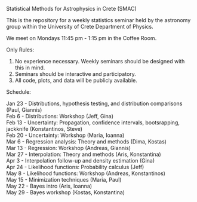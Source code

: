 Statistical Methods for Astrophysics in Crete (SMAC)

This is the repository for a weekly statistics seminar held by the astronomy group within the University of Crete Department of Physics. 

We meet on Mondays 11:45 pm - 1:15 pm in the Coffee Room.

Only Rules:  
1. No experience necessary. Weekly seminars should be designed with this in mind.  
2. Seminars should be interactive and participatory.  
3. All code, plots, and data will be publicly available.  


Schedule:  
  
Jan 23 - Distributions, hypothesis testing, and distribution comparisons (Paul, Giannis)  
Feb 6 - Distributions: Workshop (Jeff, Gina)  
Feb 13 - Uncertainty: Propagation, confidence intervals, bootsrapping, jackknife (Konstantinos, Steve)  
Feb 20 - Uncertainty: Workshop (Maria, Ioanna)  
Mar 6 - Regression analysis: Theory and methods (Dima, Kostas)  
Mar 13 - Regression: Workshop (Andreas, Giannis)  
Mar 27 - Interpolation: Theory and methods (Aris, Konstantina)  
Apr 3 - Interpolation follow-up and density estimation (Gina)  
Apr 24 - Likelihood functions: Probability calculus (Jeff)  
May 8 - Likelihood functions: Workshop (Andreas, Konstantinos)  
May 15 - Minimization techniques (Maria, Paul)  
May 22 - Bayes intro (Aris, Ioanna)  
May 29 - Bayes workshop (Kostas, Konstantina)  
